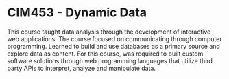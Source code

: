 # CIM453 - Dynamic Data

This course taught data analysis through the development of interactive web applications. The course focused on communicating through computer programming. Learned to build and use databases as a primary source and explore data as content. For this course, was required to built custom software solutions through web programming languages that utilize third party APIs to interpret, analyze and manipulate data.
